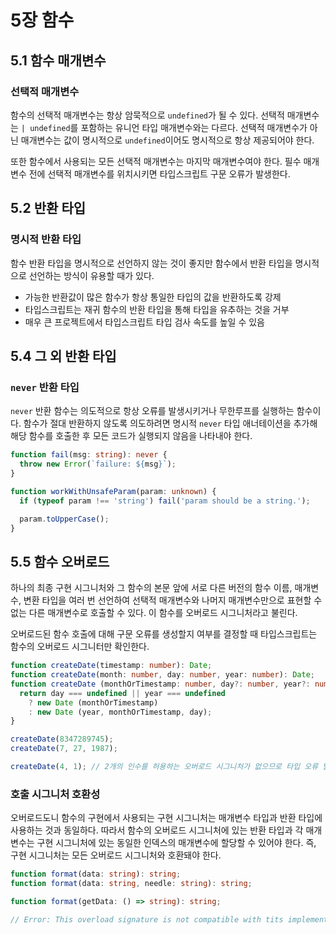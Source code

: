 # 5장 함수

## 5.1 함수 매개변수

### 선택적 매개변수

함수의 선택적 매개변수는 항상 암묵적으로 `undefined`가 될 수 있다. 선택적 매개변수는 `| undefined`를 포함하는 유니언 타입 매개변수와는 다르다. 선택적 매개변수가 아닌 매개변수는 값이 명시적으로 `undefined`이어도 명시적으로 항상 제공되어야 한다. 

또한 함수에서 사용되는 모든 선택적 매개변수는 마지막 매개변수여야 한다. 필수 매개변수 전에 선택적 매개변수를 위치시키면 타입스크립트 구문 오류가 발생한다.

## 5.2 반환 타입

### 명시적 반환 타입

함수 반환 타입을 명시적으로 선언하지 않는 것이 좋지만 함수에서 반환 타입을 명시적으로 선언하는 방식이 유용할 때가 있다.

- 가능한 반환값이 많은 함수가 항상 통일한 타입의 값을 반환하도록 강제
- 타입스크립트는 재귀 함수의 반환 타입을 통해 타입을 유추하는 것을 거부
- 매우 큰 프로젝트에서 타입스크립트 타입 검사 속도를 높일 수 있음

## 5.4 그 외 반환 타입

### `never` 반환 타입

`never` 반환 함수는 의도적으로 항상 오류를 발생시키거나 무한루프를 실행하는 함수이다. 함수가 절대 반환하지 않도록 의도하려면 명시적 `never` 타입 애너테이션을 추가해 해당 함수를 호출한 후 모든 코드가 실행되지 않음을 나타내야 한다.

```ts
function fail(msg: string): never {
  throw new Error(`failure: ${msg}`);
}

function workWithUnsafeParam(param: unknown) {
  if (typeof param !== 'string') fail('param should be a string.');

  param.toUpperCase();
}
```

## 5.5 함수 오버로드

하나의 최종 구현 시그니처와 그 함수의 본문 앞에 서로 다른 버전의 함수 이름, 매개변수, 변환 타입을 여러 번 선언하여 선택적 매개변수와 나머지 매개변수만으로 표현할 수 없는 다른 매개변수로 호출할 수 있다. 이 함수를 오버로드 시그니처라고 불린다. 

오버로드된 함수 호출에 대해 구문 오류를 생성할지 여부를 결정할 때 타입스크립트는 함수의 오버로드 시그니터만 확인한다.

```ts
function createDate(timestamp: number): Date;
function createDate(month: number, day: number, year: number): Date;
function createDate (monthOrTimestamp: number, day?: number, year?: number) {
  return day === undefined || year === undefined
    ? new Date (monthOrTimestamp)
    : new Date (year, monthOrTimestamp, day);
}

createDate(8347289745);
createDate(7, 27, 1987);

createDate(4, 1); // 2개의 인수를 허용하는 오버로드 시그니처가 없으므로 타입 오류 발생
```

### 호출 시그니처 호환성

오버로드도니 함수의 구현에서 사용되는 구현 시그니처는 매개변수 타입과 반환 타입에 사용하는 것과 동일하다. 따라서 함수의 오버로드 시그니처에 있는 반환 타입과 각 매개변수는 구현 시그니처에 있는 동일한 인덱스의 매개변수에 할당할 수 있어야 한다. 즉, 구현 시그니처는 모든 오버로드 시그니처와 호환돼야 한다.

```ts
function format(data: string): string;
function format(data: string, needle: string): string;

function format(getData: () => string): string; 

// Error: This overload signature is not compatible with tits implementation signature
```
